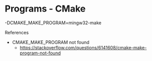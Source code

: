 # Programs - CMake

-DCMAKE_MAKE_PROGRAM=mingw32-make

References

- CMAKE_MAKE_PROGRAM not found
  - https://stackoverflow.com/questions/6141608/cmake-make-program-not-found
